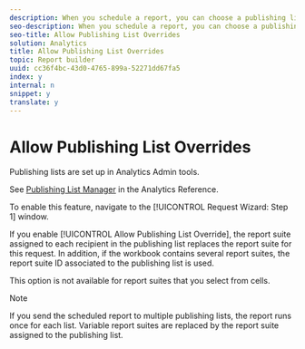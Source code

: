 ```yaml
---
description: When you schedule a report, you can choose a publishing list to use for distribution.
seo-description: When you schedule a report, you can choose a publishing list to use for distribution.
seo-title: Allow Publishing List Overrides
solution: Analytics
title: Allow Publishing List Overrides
topic: Report builder
uuid: cc36f4bc-43d0-4765-899a-52271dd67fa5
index: y
internal: n
snippet: y
translate: y
---
```


# Allow Publishing List Overrides

Publishing lists are set up in Analytics Admin tools. 

See [ Publishing List Manager](http://marketing.adobe.com/resources/help/en_US/reference/index.html?f=publishing_list) in the Analytics Reference. 

To enable this feature, navigate to the [!UICONTROL  Request Wizard: Step 1] window. 

If you enable [!UICONTROL  Allow Publishing List Override], the report suite assigned to each recipient in the publishing list replaces the report suite for this request. In addition, if the workbook contains several report suites, the report suite ID associated to the publishing list is used. 

This option is not available for report suites that you select from cells. 


>[!NOTE]
>
>If you send the scheduled report to multiple publishing lists, the report runs once for each list. Variable report suites are replaced by the report suite assigned to the publishing list.


